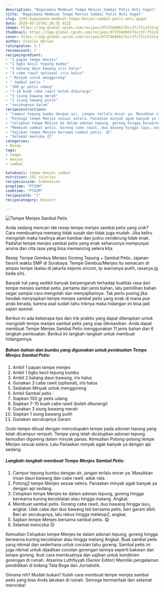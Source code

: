 ```yaml
---
description: "Bagaimana Membuat Tempe Menjes Sambal Petis Anti Gagal"
title: "Bagaimana Membuat Tempe Menjes Sambal Petis Anti Gagal"
slug: 3195-bagaimana-membuat-tempe-menjes-sambal-petis-anti-gagal
date: 2020-05-21T01:30:35.912Z
image: https://img-global.cpcdn.com/recipes/9737bb806176cc3f/751x532cq70/tempe-menjes-sambal-petis-foto-resep-utama.jpg
thumbnail: https://img-global.cpcdn.com/recipes/9737bb806176cc3f/751x532cq70/tempe-menjes-sambal-petis-foto-resep-utama.jpg
cover: https://img-global.cpcdn.com/recipes/9737bb806176cc3f/751x532cq70/tempe-menjes-sambal-petis-foto-resep-utama.jpg
author: Stanley Obrien
ratingvalue: 3.7
reviewcount: 7
recipeingredient:
- "1 papan tempe menjes"
- "1 bgks kecil tepung bumbu"
- "2 batang daun bawang iris halus"
- "3 cabe rawit optional iris halus"
- " Minyak untuk menggoreng"
- " Sambal petis "
- "100 gr petis udang"
- "7-10 buah cabe rawit boleh dikurangi"
- "3 siung bawang merah"
- "1 siung bawang putih"
- "secukupnya Garam"
recipeinstructions:
- "Campur tepung bumbu dengan air, jangan terlalu encer ya. Masukkan irisan daun bawang dan cabe rawit, aduk rata."
- "Potong2 tempe Menjes sesuai selera. Panaskan minyak agak banyak ya dengan api sedang."
- "Celupkan tempe Menjes ke dalam adonan tepung, goreng hingga berwarna kuning kecoklatan atau hingga matang. Angkat."
- "Membuat sambal petis. Goreng cabe rawit, duo bawang hingga layu, angkat. Ulek cabe dan duo bawang tsb bersama petis, beri garam dikit. Beri air secukupnya, lalu rebus hingga meletup2, angkat."
- "Sajikan tempe Menjes bersama sambal petis. 😋"
- "Selamat mencoba 😊"
categories:
- Resep
tags:
- tempe
- menjes
- sambal

katakunci: tempe menjes sambal 
nutrition: 291 calories
recipecuisine: Indonesian
preptime: "PT20M"
cooktime: "PT42M"
recipeyield: "1"
recipecategory: Dessert

---
```



![Tempe Menjes Sambal Petis](https://img-global.cpcdn.com/recipes/9737bb806176cc3f/751x532cq70/tempe-menjes-sambal-petis-foto-resep-utama.jpg)

Anda sedang mencari ide resep tempe menjes sambal petis yang unik? Cara membuatnya memang tidak susah dan tidak juga mudah. Jika keliru mengolah maka hasilnya akan hambar dan justru cenderung tidak enak. Padahal tempe menjes sambal petis yang enak seharusnya mempunyai aroma dan cita rasa yang bisa memancing selera kita.

Resep Tempe Gembus Menjes Goreng Tepung + Sambal Petis. Jajanan favorit waktu SMP di Surabaya. Tempe Gembus/Menjes itu semacam dr ampas tempe (kalau di jakarta sejenis oncom, tp warnanya putih, rasanya jg beda sih).

Banyak hal yang sedikit banyak berpengaruh terhadap kualitas rasa dari tempe menjes sambal petis, pertama dari jenis bahan, lalu pemilihan bahan segar sampai cara mengolah dan menyajikannya. Tak perlu pusing jika hendak menyiapkan tempe menjes sambal petis yang enak di mana pun anda berada, karena asal sudah tahu triknya maka hidangan ini bisa jadi sajian spesial.


Berikut ini ada beberapa tips dan trik praktis yang dapat diterapkan untuk mengolah tempe menjes sambal petis yang siap dikreasikan. Anda dapat membuat Tempe Menjes Sambal Petis menggunakan 11 jenis bahan dan 6 langkah pembuatan. Berikut ini langkah-langkah untuk membuat hidangannya.

<!--inarticleads1-->

##### Bahan-bahan dan bumbu yang digunakan untuk pembuatan Tempe Menjes Sambal Petis:

1. Ambil 1 papan tempe menjes
1. Ambil 1 bgks kecil tepung bumbu
1. Ambil 2 batang daun bawang, iris halus
1. Gunakan 3 cabe rawit (optional), iris halus
1. Sediakan  Minyak untuk menggoreng
1. Ambil  Sambal petis :
1. Siapkan 100 gr petis udang
1. Siapkan 7-10 buah cabe rawit (boleh dikurangi)
1. Gunakan 3 siung bawang merah
1. Siapkan 1 siung bawang putih
1. Gunakan secukupnya Garam


Godo tempe dibuat dengan mencelupakn tempe pada adonan tepung yang telah dicampur rempah. Tempe yang telah dicelupkan adonan tepung kemudian digoreng dalam minyak panas. Kemudian Potong-potong tempe Menjes sesuai selera. Lalu Panaskan minyak agak banyak ya dengan api sedang. 

<!--inarticleads2-->

##### Langkah-langkah membuat Tempe Menjes Sambal Petis:

1. Campur tepung bumbu dengan air, jangan terlalu encer ya. Masukkan irisan daun bawang dan cabe rawit, aduk rata.
1. Potong2 tempe Menjes sesuai selera. Panaskan minyak agak banyak ya dengan api sedang.
1. Celupkan tempe Menjes ke dalam adonan tepung, goreng hingga berwarna kuning kecoklatan atau hingga matang. Angkat.
1. Membuat sambal petis. Goreng cabe rawit, duo bawang hingga layu, angkat. Ulek cabe dan duo bawang tsb bersama petis, beri garam dikit. Beri air secukupnya, lalu rebus hingga meletup2, angkat.
1. Sajikan tempe Menjes bersama sambal petis. 😋
1. Selamat mencoba 😊


Kemudian Celupkan tempe Menjes ke dalam adonan tepung, goreng hingga berwarna kuning kecoklatan atau hingga matang Angkat. Buat sambal petis yang nikmat dan sederhana untuk cocolan tahu goreng. Sambal petis ini juga nikmat untuk dijadikan cocolan gorengan lainnya seperti bakwan dan tempe goreng. Ikuti cara membuatnya dan sajikan untuk kondimen gorengan di rumah. Atsarina Luthfiyyah (Senior Editor) Memiliki pengalaman pendidikan di bidang Tata Boga dan Jurnalistik. 

Gimana nih? Mudah bukan? Itulah cara membuat tempe menjes sambal petis yang bisa Anda lakukan di rumah. Semoga bermanfaat dan selamat mencoba!
